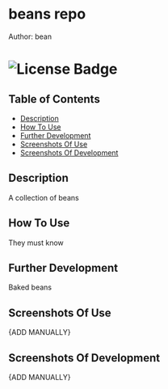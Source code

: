 # beans repo
 Author: bean 

# ![License Badge](https://shields.io/badge/license-MIT-green)

## Table of Contents
- [Description](#description)
- [How To Use](#how-to-use)
- [Further Development](#further-development)
- [Screenshots Of Use](#screenshots-of-use)
- [Screenshots Of Development](#screenshots-of-development)

## Description
A collection of beans
## How To Use
They must know
## Further Development
Baked beans
## Screenshots Of Use
{ADD MANUALLY}
## Screenshots Of Development
{ADD MANUALLY}